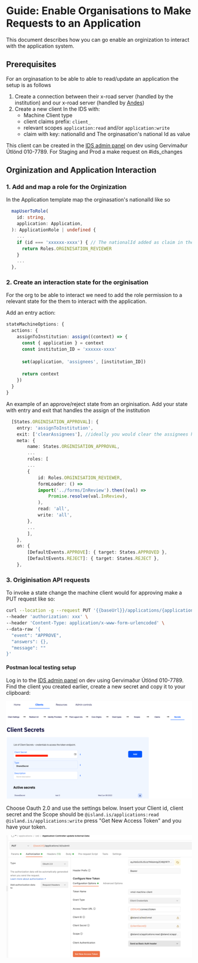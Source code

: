 # Guide: Enable Organisations to Make Requests to an Application

This document describes how you can go enable an orginization to interact with the application system.

## Prerequisites

For an orginasation to be able to able to read/update an application the setup is as follows

1. Create a connection between their x-road server (handled by the institution) and our x-road server (handled by [Andes](https://github.com/orgs/island-is/teams/andes))
2. Create a new client In the IDS with:
   - Machine Client type
   - client claims prefix: `client_`
   - relevant scopes `application:read` and/or `application:write`
   - claim with key: nationalId and The orginasation's national Id as value

This client can be created in the [IDS admin panel](https://beta.dev01.devland.is/admin) on dev using Gervimaður Útlönd 010-7789. For Staging and Prod a make request on #ids_changes

## Orginization and Application Interaction

### 1. Add and map a role for the Orginization

In the Application template map the orginasation's nationalId like so

```typescript
  mapUserToRole(
    id: string,
    application: Application,
  ): ApplicationRole | undefined {
    ...
    if (id === 'xxxxxx-xxxx') { // The nationalId added as claim in the Ids earlier.
      return Roles.ORGINISATION_REVIEWER
    }
    ...
  },
```

### 2. Create an interaction state for the orginisation

For the org to be able to interact we need to add the role permission to a relevant state for the them to interact with the application.

Add an entry action:

```typescript
stateMachineOptions: {
  actions: {
    assignToInstitution: assign((context) => {
      const { application } = context
      const institution_ID = 'xxxxxx-xxxx'

      set(application, 'assignees', [institution_ID])

      return context
    })
  }
}
```

An example of an approve/reject state from an orginisation. Add your state with entry and exit that handles the assign of the institution

```typescript
  [States.ORGINISATION_APPROVAL]: {
    entry: 'assignToInstitution',
    exit: ['clearAssignees'], //ideally you would clear the assignees here
    meta: {
        name: States.ORGINISATION_APPROVAL,
        ...
        roles: [
        ...
        {
            id: Roles.ORGINISATION_REVIEWER,
            formLoader: () =>
            import('../forms/InReview').then((val) =>
                Promise.resolve(val.InReview),
            ),
            read: 'all',
            write: 'all',
        },
        ...
        ],
    },
    on: {
        [DefaultEvents.APPROVE]: { target: States.APPROVED },
        [DefaultEvents.REJECT]: { target: States.REJECT },
    },
```

### 3. Originisation API requests

To invoke a state change the machine client would for approving make a PUT request like so:

```bash
curl --location -g --request PUT '{{baseUrl}}/applications/{applicationId}/submit' \
--header 'authorization: xxx' \
--header 'Content-Type: application/x-www-form-urlencoded' \
--data-raw '{
  "event": "APPROVE",
  "answers": {},
  "message": ""
}'
```

#### Postman local testing setup

Log in to the [IDS admin panel](https://beta.dev01.devland.is/admin) on dev using Gervimaður Útlönd 010-7789. Find the client you created earlier, create a new secret and copy it to your clipboard:

![image](./assets/client-secret.png)

Choose Oauth 2.0 and use the settings below. Insert your Client id, client secret and the Scope should be `@island.is/applications:read @island.is/applications:write` press "Get New Access Token" and you have your token.

![image](./assets/postman.png)
